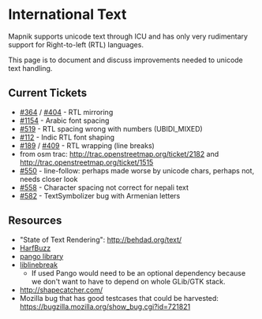 # International Text

Mapnik supports unicode text through ICU and has only very rudimentary support for Right-to-left (RTL) languages.

This page is to document and discuss improvements needed to unicode text handling.

## Current Tickets

 * [#364](https://github.com/mapnik/mapnik/issues/364) / [#404](https://github.com/mapnik/mapnik/issues/404) - RTL mirroring
 * [#1154](https://github.com/mapnik/mapnik/issues/1154) - Arabic font spacing
 * [#519](https://github.com/mapnik/mapnik/issues/519) - RTL spacing wrong with numbers (UBIDI_MIXED)
 * [#112](https://github.com/mapnik/mapnik/issues/112) - Indic RTL font shaping
 * [#189](https://github.com/mapnik/mapnik/issues/189) / [#409](https://github.com/mapnik/mapnik/issues/409) - RTL wrapping (line breaks)
  * from osm trac: http://trac.openstreetmap.org/ticket/2182 and http://trac.openstreetmap.org/ticket/1515
 * [#550](https://github.com/mapnik/mapnik/issues/550) - line-follow: perhaps made worse by unicode chars, perhaps not, needs closer look
 * [#558](https://github.com/mapnik/mapnik/issues/558) - Character spacing not correct for nepali text
 * [#582](https://github.com/mapnik/mapnik/issues/582) - TextSymbolizer bug with Armenian letters

## Resources

 * "State of Text Rendering": http://behdad.org/text/
 * [HarfBuzz](http://www.freedesktop.org/wiki/Software/HarfBuzz)
 * [pango library](http://www.pango.org/)
 * [liblinebreak](http://vimgadgets.sourceforge.net/liblinebreak/)
   * If used Pango would need to be an optional dependency because we don't want to have to depend on whole GLib/GTK stack.
 * http://shapecatcher.com/
 * Mozilla bug that has good testcases that could be harvested: https://bugzilla.mozilla.org/show_bug.cgi?id=721821